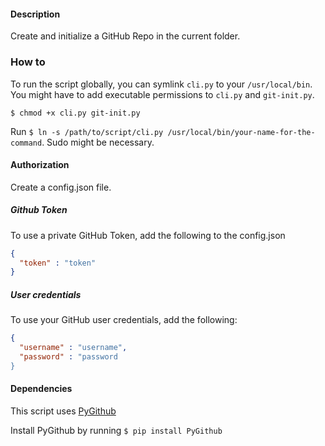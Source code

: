 #### Description
Create and initialize a GitHub Repo in the current folder.

### How to
To run the script globally, you can symlink `cli.py` to your `/usr/local/bin`. You might have to add executable permissions to `cli.py` and `git-init.py`.
```
$ chmod +x cli.py git-init.py
```

Run `$ ln -s /path/to/script/cli.py /usr/local/bin/your-name-for-the-command`. Sudo might be necessary.

#### Authorization
Create a config.json file.

##### Github Token
To use a private GitHub Token, add the following to the config.json
```json
{
  "token" : "token"
}
```

##### User credentials
To use your GitHub user credentials, add the following:
```json
{
  "username" : "username",
  "password" : "password
}
```

#### Dependencies
This script uses [PyGithub](https://github.com/PyGithub/PyGithub)

Install PyGithub by running `$ pip install PyGithub`
